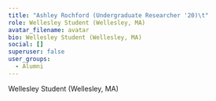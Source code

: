 ```yaml
---
title: "Ashley Rochford (Undergraduate Researcher '20)\t"
role: Wellesley Student (Wellesley, MA)
avatar_filename: avatar
bio: Wellesley Student (Wellesley, MA)
social: []
superuser: false
user_groups:
  - Alumni
---
```

Wellesley Student (Wellesley, MA)

